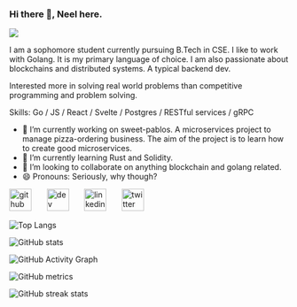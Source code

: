 ### Hi there 👋, Neel here.
![](http://gph.is/2ehdc0q)

I am a sophomore student currently pursuing B.Tech in CSE. I like to work with Golang. It is my primary language of choice. I am also passionate about blockchains and distributed systems. A typical backend dev.

Interested more in solving real world problems than competitive programming and problem solving. 

Skills: Go / JS / React / Svelte / Postgres / RESTful services / gRPC

- 🔭 I’m currently working on sweet-pablos. A microservices project to manage pizza-ordering business. The aim of the project is to learn how to create good microservices. 
- 🌱 I’m currently learning Rust and Solidity. 
- 👯 I’m looking to collaborate on anything blockchain and golang related. 
- 😄 Pronouns: Seriously, why though? 


[<img src='https://cdn.jsdelivr.net/npm/simple-icons@3.0.1/icons/github.svg' alt='github' height='40'>](https://github.com/neel229) &nbsp; &nbsp; &nbsp; [<img src='https://cdn.jsdelivr.net/npm/simple-icons@3.0.1/icons/dev-dot-to.svg' alt='dev' height='40'>](https://dev.to/neel229) &nbsp; &nbsp; &nbsp; [<img src='https://cdn.jsdelivr.net/npm/simple-icons@3.0.1/icons/linkedin.svg' alt='linkedin' height='40'>](https://www.linkedin.com/in/neel-modi-22909/) &nbsp; &nbsp; &nbsp; [<img src='https://cdn.jsdelivr.net/npm/simple-icons@3.0.1/icons/twitter.svg' alt='twitter' height='40'>](https://twitter.com/neel229)  

![Top Langs](https://github-readme-stats.vercel.app/api/top-langs/?username=neel229)

![GitHub stats](https://github-readme-stats.vercel.app/api?username=neel229&show_icons=true&count_private=true)  

![GitHub Activity Graph](https://activity-graph.herokuapp.com/graph?username=neel229)  

![GitHub metrics](https://metrics.lecoq.io/neel229)  

![GitHub streak stats](https://github-readme-streak-stats.herokuapp.com/?user=neel229)  
